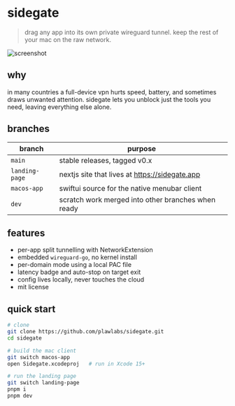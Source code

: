 # sidegate

> drag any app into its own private wireguard tunnel. keep the rest of your mac on the raw network.

![screenshot](./assets/hero.png)

## why

in many countries a full-device vpn hurts speed, battery, and sometimes draws unwanted attention. sidegate lets you unblock just the tools you need, leaving everything else alone.

## branches

| branch | purpose |
| --- | --- |
| `main` | stable releases, tagged v0.x |
| `landing-page` | nextjs site that lives at https://sidegate.app |
| `macos-app` | swiftui source for the native menubar client |
| `dev` | scratch work merged into other branches when ready |

## features

- per-app split tunnelling with NetworkExtension
- embedded `wireguard-go`, no kernel install
- per-domain mode using a local PAC file
- latency badge and auto-stop on target exit
- config lives locally, never touches the cloud
- mit license

## quick start

```bash
# clone
git clone https://github.com/plawlabs/sidegate.git
cd sidegate

# build the mac client
git switch macos-app
open Sidegate.xcodeproj   # run in Xcode 15+

# run the landing page
git switch landing-page
pnpm i
pnpm dev
